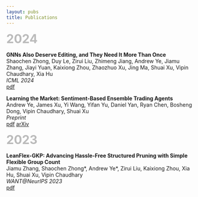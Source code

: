 ```yaml
---
layout: pubs
title: Publications
---
```

<span style="font-size:32px; font-weight: bold; color: #bbbbbb;">2024</span>

**GNNs Also Deserve Editing, and They Need It More Than Once** \
Shaochen Zhong, Duy Le, Zirui Liu, Zhimeng Jiang, Andrew Ye, Jiamu Zhang, Jiayi Yuan, Kaixiong Zhou, Zhaozhuo Xu, Jing Ma, Shuai Xu, Vipin Chaudhary, Xia Hu \
*ICML 2024* \
<a href="https://openreview.net/pdf?id=rIc9adYbH2" target="_blank">pdf</a>

**Learning the Market: Sentiment-Based Ensemble Trading Agents** \
Andrew Ye, James Xu, Yi Wang, Yifan Yu, Daniel Yan, Ryan Chen, Bosheng Dong, Vipin Chaudhary, Shuai Xu\
*Preprint* \
<a href="https://arxiv.org/pdf/2402.01441.pdf" target="_blank">pdf</a>
<a href="https://arxiv.org/abs/2402.01441" target="_blank">arXiv</a>


<span style="font-size:32px; font-weight: bold; color: #bbbbbb;">2023</span>

**LeanFlex-GKP: Advancing Hassle-Free Structured Pruning with Simple Flexible Group Count** \
Jiamu Zhang, Shaochen Zhong\*, Andrew Ye\*, Zirui Liu, Kaixiong Zhou, Xia Hu, Shuai Xu, Vipin Chaudhary \
*WANT@NeurIPS 2023* \
<a href="https://openreview.net/pdf?id=NxpWp0IhgB" target="_blank">pdf</a>
